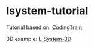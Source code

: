 # lsystem-tutorial

Tutorial based on: [CodingTrain](https://github.com/CodingTrain/Rainbow-Code)

3D example: [L-System-3D](https://github.com/JoseSp95/L-System-3D)
